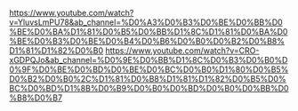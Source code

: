 https://www.youtube.com/watch?v=YluvsLmPU78&ab_channel=%D0%A3%D0%B3%D0%BE%D0%BB%D0%BE%D0%BA%D1%81%D0%B5%D0%BB%D1%8C%D1%81%D0%BA%D0%BE%D0%B3%D0%BE%D0%B4%D0%B6%D0%B0%D0%B2%D0%B8%D1%81%D1%82%D0%B0
https://www.youtube.com/watch?v=CRO-xGDPQJo&ab_channel=%D0%9E%D0%BB%D1%8C%D0%B3%D0%B0%D0%9F%D0%BE%D0%BD%D0%BE%D0%BC%D0%B0%D1%80%D0%B5%D0%B2%D0%B0%2C%D1%81%D0%B8%D1%81%D1%82%D0%B5%D0%BC%D0%BD%D1%8B%D0%B9%D0%B0%D0%BD%D0%B0%D0%BB%D0%B8%D0%B7
